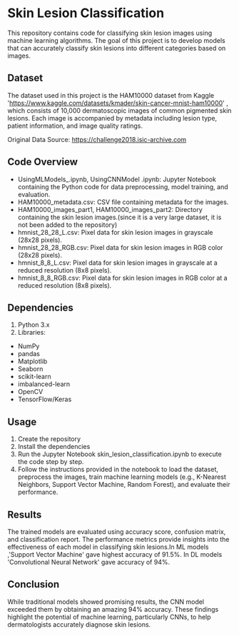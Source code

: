 # Skin Lesion Classification

This repository contains code for classifying skin lesion images using machine learning algorithms. The goal of this project is to develop models that can accurately classify skin lesions into different categories based on images.

## Dataset

The dataset used in this project is the HAM10000 dataset from Kaggle 'https://www.kaggle.com/datasets/kmader/skin-cancer-mnist-ham10000' , which consists of 10,000 dermatoscopic images of common pigmented skin lesions. Each image is accompanied by metadata including lesion type, patient information, and image quality ratings.

Original Data Source: https://challenge2018.isic-archive.com

## Code Overview

- UsingMLModels_.ipynb, UsingCNNModel .ipynb: Jupyter Notebook containing the Python code for data preprocessing, model training, and evaluation.
- HAM10000_metadata.csv: CSV file containing metadata for the images.
- HAM10000_images_part1, HAM10000_images_part2: Directory containing the skin lesion images.(since it is a very large dataset, it is not been added to the repository) 
- hmnist_28_28_L.csv: Pixel data for skin lesion images in grayscale (28x28 pixels).
- hmnist_28_28_RGB.csv: Pixel data for skin lesion images in RGB color (28x28 pixels).
- hmnist_8_8_L.csv: Pixel data for skin lesion images in grayscale at a reduced resolution (8x8 pixels).
- hmnist_8_8_RGB.csv: Pixel data for skin lesion images in RGB color at a reduced resolution (8x8 pixels).

## Dependencies

1. Python 3.x
2. Libraries:

- NumPy
- pandas
- Matplotlib
- Seaborn
- scikit-learn
- imbalanced-learn
- OpenCV
- TensorFlow/Keras 

## Usage

1. Create the repository
2. Install the dependencies
3. Run the Jupyter Notebook skin_lesion_classification.ipynb to execute the code step by step.
4. Follow the instructions provided in the notebook to load the dataset, preprocess the images, train machine learning models (e.g., K-Nearest Neighbors, Support Vector Machine, Random Forest), and evaluate their performance.

## Results

The trained models are evaluated using accuracy score, confusion matrix, and classification report. The performance metrics provide insights into the effectiveness of each model in classifying skin lesions.In ML models ,'Support Vector Machine' gave highest accuracy of 91.5%. In DL models 'Convolutional Neural Network' gave accuracy of 94%.

## Conclusion

While traditional models showed promising results, the CNN model exceeded them by obtaining an amazing 94% accuracy. These findings highlight the potential of machine learning, particularly CNNs, to help dermatologists accurately diagnose skin lesions.
